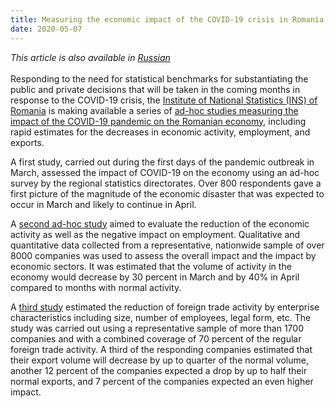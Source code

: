 ```yaml
---
title: Measuring the economic impact of the COVID-19 crisis in Romania
date: 2020-05-07
---
```


_This article is also available in
[Russian](https://raw.githubusercontent.com/UNStats/covid-19-response/master/static/measuring-economic-impact-of-covid19-in-romania-RU.pdf)_<br/><br/>
Responding to the need for statistical benchmarks for substantiating the public
and private decisions that will be taken in the coming months in response to the
COVID-19 crisis, the
[Institute of National Statistics (INS) of Romania](https://insse.ro/cms/en) is
making available a series of
[ad-hoc studies measuring the impact of the COVID-19 pandemic on the Romanian economy](https://insse.ro/cms/en/covid-19-impactul-economic),
including rapid estimates for the decreases in economic activity, employment,
and exports.

A first study, carried out during the first days of the pandemic outbreak in
March, assessed the impact of COVID-19 on the economy using an ad-hoc survey by
the regional statistics directorates. Over 800 respondents gave a first picture
of the magnitude of the economic disaster that was expected to occur in March
and likely to continue in April.

A
[second ad-hoc study](https://insse.ro/cms/en/content/experimental-research-assessment-covid-19-impact-economic-environment-march-and-april-2020-0)
aimed to evaluate the reduction of the economic activity as well as the negative
impact on employment. Qualitative and quantitative data collected from a
representative, nationwide sample of over 8000 companies was used to assess the
overall impact and the impact by economic sectors. It was estimated that the
volume of activity in the economy would decrease by 30 percent in March and by
40% in April compared to months with normal activity.

A
[third study](https://insse.ro/cms/en/content/survey-impact-sars-cov2-volume-exports-and-imports-goods-march-2020-0)
estimated the reduction of foreign trade activity by enterprise characteristics
including size, number of employees, legal form, etc. The study was carried out
using a representative sample of more than 1700 companies and with a combined
coverage of 70 percent of the regular foreign trade activity. A third of the
responding companies estimated that their export volume will decrease by up to
quarter of the normal volume, another 12 percent of the companies expected a
drop by up to half their normal exports, and 7 percent of the companies expected
an even higher impact.
